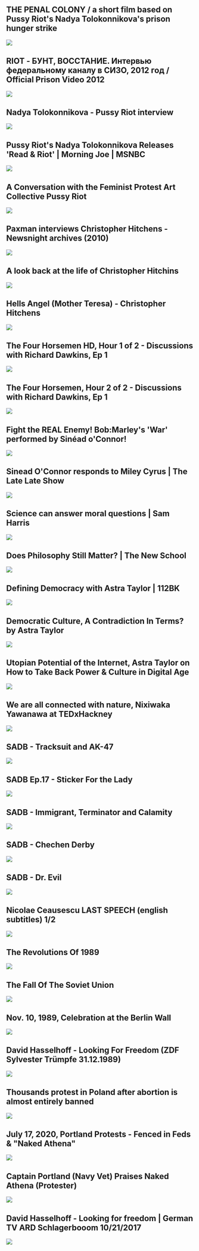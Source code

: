 THE PENAL COLONY / a short film based on Pussy Riot's Nadya Tolokonnikova's prison hunger strike
------------------------------------------------------------------------------------------------

[![]( /image/yid-SJl8O6cLN-w.jpg)](https://www.youtube.com/watch?v=SJl8O6cLN-w)

RIOT - БУНТ, ВОССТАНИЕ. Интервью федеральному каналу в СИЗО, 2012 год / Official Prison Video 2012
--------------------------------------------------------------------------------------------------

[![]( /image/yid-sS7K1HMvRcA.jpg)](https://www.youtube.com/watch?v=sS7K1HMvRcA)

Nadya Tolokonnikova - Pussy Riot interview
------------------------------------------

[![]( /image/yid-2BWh3l3DNG4.jpg)](https://www.youtube.com/watch?v=2BWh3l3DNG4)

Pussy Riot's Nadya Tolokonnikova Releases 'Read & Riot' | Morning Joe | MSNBC
-----------------------------------------------------------------------------

[![]( /image/yid--K1YnwVTgS8.jpg)](https://www.youtube.com/watch?v=-K1YnwVTgS8)

A Conversation with the Feminist Protest Art Collective Pussy Riot
------------------------------------------------------------------

[![]( /image/yid-4FbsQQtk7Ac.jpg)](https://www.youtube.com/watch?v=4FbsQQtk7Ac)

Paxman interviews Christopher Hitchens - Newsnight archives (2010)
------------------------------------------------------------------

[![]( /image/yid-LIVEsa2g4ag.jpg)](https://www.youtube.com/watch?v=LIVEsa2g4ag)

A look back at the life of Christopher Hitchins
-----------------------------------------------

[![]( /image/yid-EHHBE_ODKdE.jpg)](https://www.youtube.com/watch?v=EHHBE_ODKdE)

Hells Angel (Mother Teresa) - Christopher Hitchens
--------------------------------------------------

[![]( /image/yid-NJG-lgmPvYA.jpg)](https://www.youtube.com/watch?v=NJG-lgmPvYA)

The Four Horsemen HD, Hour 1 of 2 - Discussions with Richard Dawkins, Ep 1
--------------------------------------------------------------------------

[![]( /image/yid-9DKhc1pcDFM.jpg)](https://www.youtube.com/watch?v=9DKhc1pcDFM)

The Four Horsemen, Hour 2 of 2 - Discussions with Richard Dawkins, Ep 1
-----------------------------------------------------------------------

[![]( /image/yid-TaeJf-Yia3A.jpg)](https://www.youtube.com/watch?v=TaeJf-Yia3A)

Fight the REAL Enemy! Bob:Marley's 'War' performed by Sinéad o'Connor!
----------------------------------------------------------------------

[![]( /image/yid-X0VpfiMcPPA.jpg)](https://www.youtube.com/watch?v=X0VpfiMcPPA)

Sinead O'Connor responds to Miley Cyrus | The Late Late Show
------------------------------------------------------------

[![]( /image/yid-WUCmAk0w4lo.jpg)](https://www.youtube.com/watch?v=WUCmAk0w4lo)

Science can answer moral questions | Sam Harris
-----------------------------------------------

[![]( /image/yid-Hj9oB4zpHww.jpg)](https://www.youtube.com/watch?v=Hj9oB4zpHww)

Does Philosophy Still Matter? | The New School
----------------------------------------------

[![]( /image/yid-RBmlRihA9_s.jpg)](https://www.youtube.com/watch?v=RBmlRihA9_s)

Defining Democracy with Astra Taylor | 112BK
--------------------------------------------

[![]( /image/yid-rzOvJdfz5gs.jpg)](https://www.youtube.com/watch?v=rzOvJdfz5gs)

Democratic Culture, A Contradiction In Terms? by Astra Taylor
-------------------------------------------------------------

[![]( /image/yid-gBAcMilz6sY.jpg)](https://www.youtube.com/watch?v=gBAcMilz6sY)

Utopian Potential of the Internet, Astra Taylor on How to Take Back Power & Culture in Digital Age
--------------------------------------------------------------------------------------------------

[![]( /image/yid-vMwyZbS4JTU.jpg)](https://www.youtube.com/watch?v=vMwyZbS4JTU)

We are all connected with nature, Nixiwaka Yawanawa at TEDxHackney
------------------------------------------------------------------

[![]( /image/yid-xk0-yebNA_o.jpg)](https://www.youtube.com/watch?v=xk0-yebNA_o)

SADB - Tracksuit and AK-47
--------------------------

[![]( /image/yid-O1jGNd4Deys.jpg)](https://www.youtube.com/watch?v=O1jGNd4Deys)

SADB Ep.17 - Sticker For the Lady
---------------------------------

[![]( /image/yid-BHJxIwvFIGY.jpg)](https://www.youtube.com/watch?v=BHJxIwvFIGY)

SADB - Immigrant, Terminator and Calamity
-----------------------------------------

[![]( /image/yid--hIDNgsc2-s.jpg)](https://www.youtube.com/watch?v=-hIDNgsc2-s)

SADB - Chechen Derby
--------------------

[![]( /image/yid-uWRR22dldZ0.jpg)](https://www.youtube.com/watch?v=uWRR22dldZ0)

SADB - Dr. Evil
---------------

[![]( /image/yid-rNDbo2ghEwo.jpg)](https://www.youtube.com/watch?v=rNDbo2ghEwo)

Nicolae Ceausescu LAST SPEECH (english subtitles) 1/2
-----------------------------------------------------

[![]( /image/yid-wWIbCtz_Xwk.jpg)](https://www.youtube.com/watch?v=wWIbCtz_Xwk)

The Revolutions Of 1989
-----------------------

[![]( /image/yid-hc2XGHA7NK4.jpg)](https://www.youtube.com/watch?v=hc2XGHA7NK4)

The Fall Of The Soviet Union
----------------------------

[![]( /image/yid-zadkWw702_M.jpg)](https://www.youtube.com/watch?v=zadkWw702_M)

Nov. 10, 1989, Celebration at the Berlin Wall
---------------------------------------------

[![]( /image/yid-snsdDb7KDkg.jpg)](https://www.youtube.com/watch?v=snsdDb7KDkg)

David Hasselhoff - Looking For Freedom (ZDF Sylvester Trümpfe 31.12.1989)
-------------------------------------------------------------------------

[![]( /image/yid-cJ2Sgd9sc0M.jpg)](https://www.youtube.com/watch?v=cJ2Sgd9sc0M)

Thousands protest in Poland after abortion is almost entirely banned
--------------------------------------------------------------------

[![]( /image/yid-T33S1k1iGe0.jpg)](https://www.youtube.com/watch?v=T33S1k1iGe0)

July 17, 2020, Portland Protests - Fenced in Feds & "Naked Athena"
------------------------------------------------------------------

[![]( /image/yid-kCvjeGZ_yZ8.jpg)](https://www.youtube.com/watch?v=kCvjeGZ_yZ8)

Captain Portland (Navy Vet) Praises Naked Athena (Protester)
------------------------------------------------------------

[![]( /image/yid-4ZjVMKw2c4I.jpg)](https://www.youtube.com/watch?v=4ZjVMKw2c4I)

David Hasselhoff - Looking for freedom | German TV ARD Schlagerbooom 10/21/2017
-------------------------------------------------------------------------------

[![]( /image/yid-Z4voS6JAMGE.jpg)](https://www.youtube.com/watch?v=Z4voS6JAMGE)